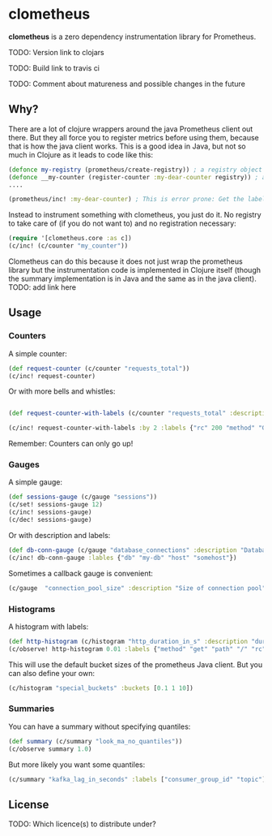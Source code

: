 # clometheus

__clometheus__ is a zero dependency instrumentation library for Prometheus.

TODO: Version link to clojars

TODO: Build link to travis ci

TODO: Comment about matureness and possible changes in the future

## Why?

There are a lot of clojure wrappers around the java Prometheus client out there.
But they all force you to register metrics before using them, because that is
how the java client works. This is a good idea in Java, but not so much in Clojure
as it leads to code like this:

```clojure
(defonce my-registry (prometheus/create-registry)) ; a registry object to pass around and take care off.
(defonce __my-counter (register-counter :my-dear-counter registry)) ; a ref that is not interesting because it will not be referenced later
....

(prometheus/inc! :my-dear-counter) ; This is error prone: Get the label wrong and after all: What type is it of? What labels does it have?

```
Instead to instrument something with clometheus, you just do it.
No registry to take care of (if you do not want to) and no registration necessary:

```clojure
(require '[clometheus.core :as c])
(c/inc! (c/counter "my_counter"))
```
Clometheus can do this because it does not just wrap the prometheus library but the instrumentation
code is implemented in Clojure itself (though the summary implementation is in Java and the same
as in the java client). TODO: add link here

## Usage

### Counters
A simple counter:
```clojure
(def request-counter (c/counter "requests_total"))
(c/inc! request-counter)

```
Or with more bells and whistles:

```clojure

(def request-counter-with-labels (c/counter "requests_total" :description "Counter for http requests." :labels ["rc" "method"]))

(c/inc! request-counter-with-labels :by 2 :labels {"rc" 200 "method" "GET"})

```
Remember: Counters can only go up!

### Gauges
A simple gauge:
```clojure
(def sessions-gauge (c/gauge "sessions"))
(c/set! sessions-gauge 12)
(c/inc! sessions-gauge)
(c/dec! sessions-gauge)
```
Or with description and labels:
```clojure
(def db-conn-gauge (c/gauge "database_connections" :description "Database connection count" :lables ["db" "host"]))
(c/inc! db-conn-gauge :lables {"db" "my-db" "host" "somehost"})

 ```
 Sometimes a callback gauge is convenient:

 ```clojure
 (c/gauge  "connection_pool_size" :description "Size of connection pool" :callback-fn #(42))
 ```
### Histograms
A histogram with labels:
```clojure
(def http-histogram (c/histogram "http_duration_in_s" :description "duration for processing an http request" :labels ["method" "path" "rc"]))
(c/observe! http-histogram 0.01 :labels {"method" "get" "path" "/" "rc" "200"})
```
This will use the default bucket sizes of the prometheus Java client.
But you can also define your own:

```clojure
(c/histogram "special_buckets" :buckets [0.1 1 10])
```

### Summaries
You can have a summary without specifying quantiles:
```clojure
(def summary (c/summary "look_ma_no_quantiles"))
(c/observe summary 1.0)
```
But more likely you want some quantiles:
```clojure
(c/summary "kafka_lag_in_seconds" :labels ["consumer_group_id" "topic"] :quantiles [(c/quantile 0.5  0.05)(c/quantile 0.9  0.01) (c/quantile 0.99 0.001)])
```




## License

TODO: Which licence(s) to distribute under?